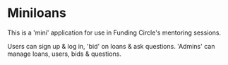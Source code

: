 Miniloans
=========

This is a 'mini' application for use in Funding Circle's mentoring sessions.

Users can sign up & log in, 'bid' on loans & ask questions.
'Admins' can manage loans, users, bids & questions.
